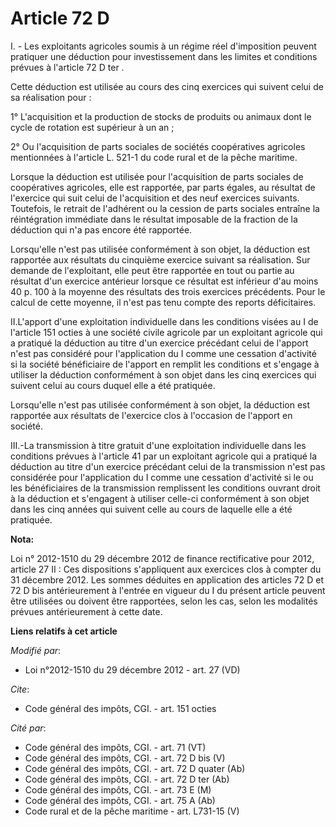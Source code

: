 # Article 72 D

I. - Les exploitants agricoles soumis à un régime réel d'imposition peuvent pratiquer une déduction pour investissement dans
les limites et conditions prévues à l'article 72 D ter .    

Cette déduction est utilisée au cours des cinq exercices qui suivent celui de sa réalisation pour : 

1° L'acquisition et la production de stocks de produits ou animaux dont le cycle de rotation est supérieur à un an ; 

2° Ou l'acquisition de parts sociales de sociétés coopératives agricoles mentionnées à l'article L. 521-1 du code rural et de
la pêche maritime. 

Lorsque la déduction est utilisée pour l'acquisition de parts sociales de coopératives agricoles, elle est rapportée, par
parts égales, au résultat de l'exercice qui suit celui de l'acquisition et des neuf exercices suivants. Toutefois, le retrait
de l'adhérent ou la cession de parts sociales entraîne la réintégration immédiate dans le résultat imposable de la fraction
de la déduction qui n'a pas encore été rapportée. 

Lorsqu'elle n'est pas utilisée conformément à son objet, la déduction est rapportée aux résultats du cinquième exercice
suivant sa réalisation. Sur demande de l'exploitant, elle peut être rapportée en tout ou partie au résultat d'un exercice
antérieur lorsque ce résultat est inférieur d'au moins 40 p. 100 à la moyenne des résultats des trois exercices précédents.
Pour le calcul de cette moyenne, il n'est pas tenu compte des reports déficitaires. 

II.L'apport d'une exploitation individuelle dans les conditions visées au I de l'article 151 octies à une société civile
agricole par un exploitant agricole qui a pratiqué la déduction au titre d'un exercice précédant celui de l'apport n'est pas
considéré pour l'application du I comme une cessation d'activité si la société bénéficiaire de l'apport en remplit les
conditions et s'engage à utiliser la déduction conformément à son objet dans les cinq exercices qui suivent celui au cours
duquel elle a été pratiquée. 

Lorsqu'elle n'est pas utilisée conformément à son objet, la déduction est rapportée aux résultats de l'exercice clos à
l'occasion de l'apport en société. 

III.-La transmission à titre gratuit d'une exploitation individuelle dans les conditions prévues à l'article 41 par un
exploitant agricole qui a pratiqué la déduction au titre d'un exercice précédant celui de la transmission n'est pas
considérée pour l'application du I comme une cessation d'activité si le ou les bénéficiaires de la transmission remplissent
les conditions ouvrant droit à la déduction et s'engagent à utiliser celle-ci conformément à son objet dans les cinq années
qui suivent celle au cours de laquelle elle a été pratiquée.

**Nota:**

Loi n° 2012-1510 du 29 décembre 2012 de finance rectificative pour 2012, article 27 II : Ces dispositions s'appliquent aux
exercices clos à compter du 31 décembre 2012. Les sommes déduites en application des articles 72 D et 72 D bis antérieurement
à l'entrée en vigueur du I du présent article peuvent être utilisées ou doivent être rapportées, selon les cas, selon les
modalités prévues antérieurement à cette date.

**Liens relatifs à cet article**

_Modifié par_:

  - Loi n°2012-1510 du 29 décembre 2012 - art. 27 (VD)

_Cite_:

  - Code général des impôts, CGI. - art. 151 octies

_Cité par_:

  - Code général des impôts, CGI. - art. 71 (VT)
  - Code général des impôts, CGI. - art. 72 D bis (V)
  - Code général des impôts, CGI. - art. 72 D quater (Ab)
  - Code général des impôts, CGI. - art. 72 D ter (Ab)
  - Code général des impôts, CGI. - art. 73 E (M)
  - Code général des impôts, CGI. - art. 75 A (Ab)
  - Code rural et de la pêche maritime - art. L731-15 (V)
